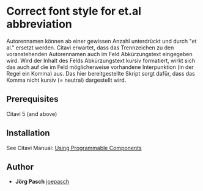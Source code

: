# Correct font style for et.al abbreviation
Autorennamen können ab einer gewissen Anzahl unterdrückt und durch "et al." ersetzt werden. Citavi erwartet, dass das Trennzeichen zu den voranstehenden Autorennamen auch im Feld Abkürzungstext eingegeben wird. Wird der Inhalt des Felds Abkürzungstext kursiv formatiert, wirkt sich das auch auf die im Feld möglicherweise vorhandene Interpunktion (in der Regel ein Komma) aus. Das hier bereitgestellte Skript sorgt dafür, dass das Komma nicht kursiv (= neutral) dargestellt wird.

## Prerequisites
Citavi 5 (and above)

## Installation
See Citavi Manual: [Using Programmable Components](https://www.citavi.com/programmable_components)

## Author

* **Jörg Pasch** [joepasch](https://github.com/joepasch)
